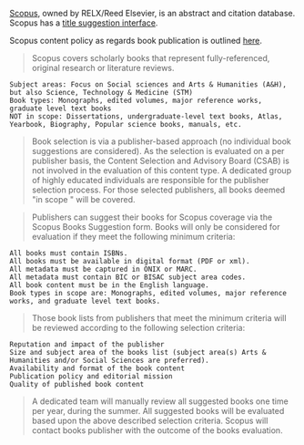 [Scopus](https://www.scopus.com), owned by RELX/Reed Elsevier, is an abstract and citation database. Scopus has a [title suggestion interface](https://suggestor.step.scopus.com/suggestTitle/step1.cfm). 


Scopus content policy as regards book publication is outlined [here](https://www.elsevier.com/solutions/scopus/how-scopus-works/content/content-policy-and-selection).

> Scopus covers scholarly books that represent fully-referenced, original research or literature reviews.

    Subject areas: Focus on Social sciences and Arts & Humanities (A&H), but also Science, Technology & Medicine (STM)
    Book types: Monographs, edited volumes, major reference works, graduate level text books
    NOT in scope: Dissertations, undergraduate-level text books, Atlas, Yearbook, Biography, Popular science books, manuals, etc.

> Book selection is via a publisher-based approach (no individual book suggestions are considered). As the selection is evaluated on a per publisher basis, the Content Selection and Advisory Board (CSAB) is not involved in the evaluation of this content type. A dedicated group of highly educated individuals are responsible for the publisher selection process. For those selected publishers, all books deemed "in scope " will be covered.

> Publishers can suggest their books for Scopus coverage via the Scopus Books Suggestion form. Books will only be considered for evaluation if they meet the following minimum criteria:

    All books must contain ISBNs.
    All books must be available in digital format (PDF or xml).
    All metadata must be captured in ONIX or MARC.
    All metadata must contain BIC or BISAC subject area codes.
    All book content must be in the English language.
    Book types in scope are: Monographs, edited volumes, major reference works, and graduate level text books.

> Those book lists from publishers that meet the minimum criteria will be reviewed according to the following selection criteria:

    Reputation and impact of the publisher
    Size and subject area of the books list (subject area(s) Arts & Humanities and/or Social Sciences are preferred).
    Availability and format of the book content
    Publication policy and editorial mission
    Quality of published book content

> A dedicated team will manually review all suggested books one time per year, during the summer. All suggested books will be evaluated based upon the above described selection criteria. Scopus will contact books publisher with the outcome of the books evaluation.